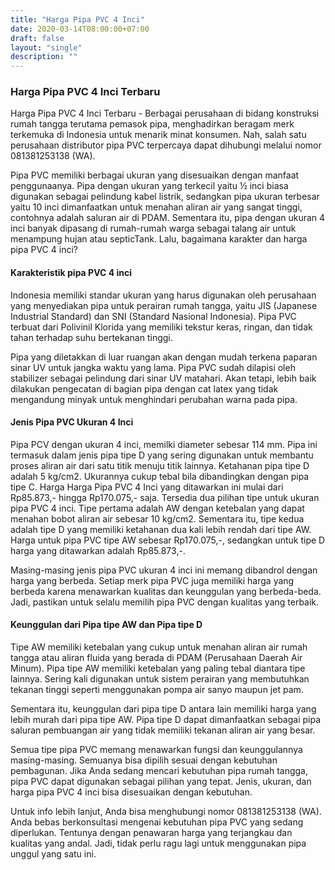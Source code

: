 ```yaml
---
title: "Harga Pipa PVC 4 Inci"
date: 2020-03-14T08:00:00+07:00
draft: false
layout: "single"
description: ""
---
```


### Harga Pipa PVC 4 Inci Terbaru

Harga Pipa PVC 4 Inci Terbaru  - Berbagai perusahaan di bidang konstruksi rumah tangga terutama pemasok pipa, menghadirkan beragam merk terkemuka di Indonesia untuk menarik minat konsumen. Nah, salah satu perusahaan distributor pipa PVC terpercaya dapat dihubungi melalui nomor 081381253138 (WA). 

Pipa PVC memiliki berbagai ukuran yang disesuaikan dengan manfaat penggunaanya. Pipa dengan ukuran yang terkecil yaitu ½ inci biasa digunakan sebagai pelindung kabel listrik, sedangkan pipa ukuran terbesar yaitu 10 inci dimanfaatkan untuk menahan aliran air yang sangat tinggi, contohnya adalah saluran air di PDAM. Sementara itu, pipa dengan ukuran 4 inci banyak dipasang di rumah-rumah warga sebagai talang air untuk menampung hujan atau septicTank. Lalu, bagaimana karakter dan harga pipa PVC 4 inci?

#### Karakteristik pipa PVC 4 inci

Indonesia memiliki standar ukuran yang harus digunakan oleh perusahaan yang menyediakan pipa untuk perairan rumah tangga, yaitu JIS (Japanese Industrial Standard) dan SNI (Standard Nasional Indonesia). Pipa PVC terbuat dari Polivinil Klorida yang memiliki tekstur keras, ringan, dan tidak tahan terhadap suhu bertekanan tinggi. 

Pipa yang diletakkan di luar ruangan akan dengan mudah terkena paparan sinar UV untuk jangka waktu yang lama. Pipa PVC sudah dilapisi oleh stabilizer sebagai pelindung dari sinar UV matahari. Akan tetapi, lebih baik dilakukan pengecatan di bagian pipa dengan cat latex yang tidak mengandung minyak untuk menghindari perubahan warna pada pipa. 

#### Jenis Pipa PVC Ukuran 4 Inci

Pipa PCV dengan ukuran 4 inci, memilki diameter sebesar 114 mm. Pipa ini termasuk dalam jenis pipa tipe D yang sering digunakan untuk membantu proses aliran air dari satu titik menuju titik lainnya. Ketahanan pipa tipe D adalah 5 kg/cm2. Ukurannya cukup tebal bila dibandingkan dengan pipa tipe C. Harga Harga Pipa PVC 4 Inci yang ditawarkan ini mulai dari Rp85.873,- hingga Rp170.075,- saja. 
Tersedia dua pilihan tipe untuk ukuran pipa PVC 4 inci. Tipe pertama adalah AW dengan ketebalan yang dapat menahan bobot aliran air sebesar 10 kg/cm2. Sementara itu, tipe kedua adalah tipe D yang memiliki ketahanan dua kali lebih rendah dari tipe AW. Harga untuk pipa PVC tipe AW sebesar Rp170.075,-, sedangkan untuk tipe D harga yang ditawarkan adalah Rp85.873,-. 

Masing-masing jenis pipa PVC ukuran 4 inci ini memang dibandrol dengan harga yang berbeda. Setiap merk pipa PVC juga memiliki harga yang berbeda karena menawarkan kualitas dan keunggulan yang berbeda-beda. Jadi, pastikan untuk selalu memilih pipa PVC dengan kualitas yang terbaik.

#### Keunggulan dari Pipa tipe AW dan Pipa tipe D

Tipe AW memiliki ketebalan yang cukup untuk menahan aliran air rumah tangga atau aliran fluida yang berada di PDAM (Perusahaan Daerah Air Minum). Pipa tipe AW memiliki ketebalan yang paling tebal diantara tipe lainnya. Sering kali digunakan untuk sistem perairan yang membutuhkan tekanan tinggi seperti menggunakan pompa air sanyo maupun jet pam. 

Sementara itu, keunggulan dari pipa tipe D antara lain memiliki harga yang lebih murah dari pipa tipe AW. Pipa tipe D dapat dimanfaatkan sebagai pipa saluran pembuangan air yang tidak memiliki tekanan aliran air yang besar.

Semua tipe pipa PVC memang menawarkan fungsi dan keunggulannya masing-masing. Semuanya bisa dipilih sesuai dengan kebutuhan pembagunan. Jika Anda sedang mencari kebutuhan pipa rumah tangga, pipa PVC dapat digunakan sebagai pilihan yang tepat. Jenis, ukuran, dan harga pipa PVC 4 inci bisa disesuaikan dengan kebutuhan. 

Untuk info lebih lanjut, Anda bisa menghubungi nomor 081381253138 (WA). Anda bebas berkonsultasi mengenai kebutuhan pipa PVC yang sedang diperlukan. Tentunya dengan penawaran harga yang terjangkau dan kualitas yang andal. Jadi, tidak perlu ragu lagi untuk menggunakan pipa unggul yang satu ini.